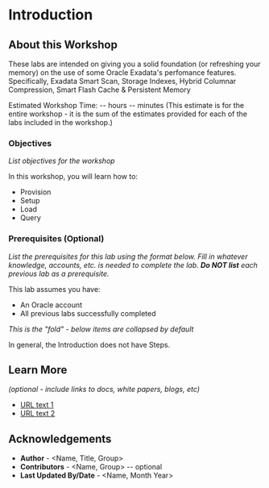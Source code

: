# Introduction

## About this Workshop

These labs are intended on giving you a solid foundation (or refreshing your memory) on the use of some Oracle Exadata's perfomance features. Specifically, Exadata Smart Scan, Storage Indexes, Hybrid Columnar Compression, Smart Flash Cache & Persistent Memory

Estimated Workshop Time: -- hours -- minutes (This estimate is for the entire workshop - it is the sum of the estimates provided for each of the labs included in the workshop.)

### Objectives

*List objectives for the workshop*

In this workshop, you will learn how to:
* Provision
* Setup
* Load
* Query

### Prerequisites (Optional)

*List the prerequisites for this lab using the format below. Fill in whatever knowledge, accounts, etc. is needed to complete the lab. **Do NOT list** each previous lab as a prerequisite.*

This lab assumes you have:
* An Oracle account
* All previous labs successfully completed

*This is the "fold" - below items are collapsed by default*

In general, the Introduction does not have Steps.

## Learn More

*(optional - include links to docs, white papers, blogs, etc)*

* [URL text 1](http://docs.oracle.com)
* [URL text 2](http://docs.oracle.com)

## Acknowledgements
* **Author** - <Name, Title, Group>
* **Contributors** -  <Name, Group> -- optional
* **Last Updated By/Date** - <Name, Month Year>
